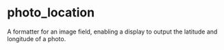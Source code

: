 # photo_location
A formatter for an image field, enabling a display to output the latitude and longitude of a photo.
